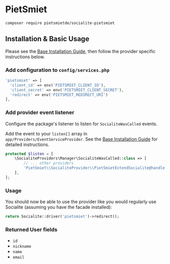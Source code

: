 # PietSmiet

```bash
composer require pietsmietde/socialite-pietsmiet
```

## Installation & Basic Usage

Please see the [Base Installation Guide](https://socialiteproviders.com/usage/), then follow the provider specific instructions below.

### Add configuration to `config/services.php`

```php
'pietsmiet' => [    
  'client_id' => env('PIETSMIET_CLIENT_ID'),  
  'client_secret' => env('PIETSMIET_CLIENT_SECRET'),  
  'redirect' => env('PIETSMIET_REDIRECT_URI') 
],
```

### Add provider event listener

Configure the package's listener to listen for `SocialiteWasCalled` events.

Add the event to your `listen[]` array in `app/Providers/EventServiceProvider`. See the [Base Installation Guide](https://socialiteproviders.com/usage/) for detailed instructions.

```php
protected $listen = [
    \SocialiteProviders\Manager\SocialiteWasCalled::class => [
        // ... other providers
        'PietSmiet\\SocialiteProvider\\PietSmietExtendSocialite@handle',
    ],
];
```

### Usage

You should now be able to use the provider like you would regularly use Socialite (assuming you have the facade installed):

```php
return Socialite::driver('pietsmiet')->redirect();
```

### Returned User fields

- ``id``
- ``nickname``
- ``name``
- ``email``
